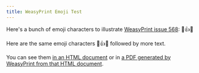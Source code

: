 ```yaml
---
title: WeasyPrint Emoji Test
---
```


Here's a bunch of emoji characters to illustrate [WeasyPrint issue 568](https://github.com/Kozea/WeasyPrint/issues/568): &#x1F984;&#x1F44D;&#x1F436;

Here are the same emoji characters &#x1F984;&#x1F44D;&#x1F436; followed by more text.

You can see them [in an HTML document](https://www.craiga.id.au/emoji.html) or in [a PDF generated by WeasyPrint from that HTML document](https://www.craiga.id.au/emoji.pdf).
